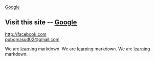 <a href="http://google.com" title="Go to google website">Google</a> <br>


## Visit this site -- [Google](http://facebook.com "Go to google website")

<http://facebook.com> <br>
<pubgmasud02@gmail.com>

We are [learning][1] markdown. We are [learning][1] markdown. We are [learning][1] markdown.



[1]: (http://learning.com) "Learning Something"